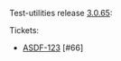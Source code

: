 Test-utilities release [3.0.65](https://github.com/maweeks/test-utilities/pull/67):

Tickets:

- [ASDF-123](https://bob.atlassian.net/browse/ASDF-123) [#66] 
